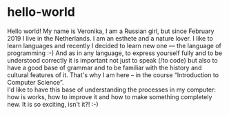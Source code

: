# hello-world
Hello world! My name is Veronika, I am a Russian girl, but since February 2019 I live in the Netherlands.
I am an esthete and a nature lover. I like to learn languages and recently I decided to learn new one — the language of programming :-)
And as in any language, to express yourself fully and to be understood correctly it is important not just to speak (/to code) but also to have a good base of grammar and to be familiar with the history and cultural features of it. That's why I am here – in the course “Introduction to Computer Science”.  
I'd like to have this base of understanding the processes in my computer: how is works, how to improve it and how to make something completely new.
It is so exciting, isn't it?! :-) 
